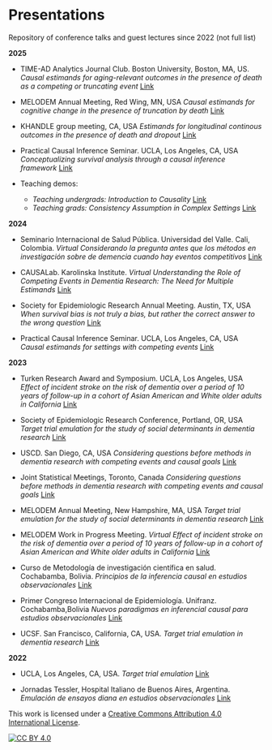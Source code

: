 # Presentations

Repository of conference talks and guest lectures since 2022 (not full list)

**2025**

- TIME-AD Analytics Journal Club. Boston University, Boston, MA, US.
_Causal estimands for aging-relevant outcomes in the presence of death as a competing or truncating event_ [Link](https://palolili23.github.io/presentations/2025_time_ad_part_one/#1)

- MELODEM Annual Meeting, Red Wing, MN, USA
_Causal estimands for cognitive change in the presence of truncation by death_
[Link](https://palolili23.github.io/presentations/2025_melodem/#1)

- KHANDLE group meeting, CA, USA
_Estimands for longitudinal continous outcomes in the presence of death and dropout_
[Link](https://palolili23.github.io/presentations/2025_estimands_truncation_death/#1)

- Practical Causal Inference Seminar. UCLA, Los Angeles, CA, USA
_Conceptualizing survival analysis through a causal inference framework_
[Link](https://palolili23.github.io/presentations/2025_causal_survival/#1)

- Teaching demos:

  - _Teaching undergrads: Introduction to Causality_ [Link](https://palolili23.github.io/presentations/2025_teaching_demo_undergrad/#1)
  - _Teaching grads: Consistency Assumption in Complex Settings_ [Link](https://palolili23.github.io/presentations/2025_teaching_demo_grad/#1)

**2024**

- Seminario Internacional de Salud Pública. Universidad del Valle. Cali, Colombia. _Virtual_
_Considerando la pregunta antes que los métodos en investigación sobre de demencia cuando hay eventos competitivos_ [Link](https://palolili23.github.io/presentations/2024_univ_del_valle/#1)

- CAUSALab. Karolinska Institute. _Virtual_
_Understanding the Role of Competing Events in Dementia Research: The Need for Multiple Estimands_ [Link](https://palolili23.github.io/presentations/2024_causalab/#1)

- Society for Epidemiologic Research Annual Meeting. Austin, TX, USA
_When survival bias is not truly a bias, but rather the correct answer to the wrong question_ [Link](https://palolili23.github.io/presentations/2024_SER_survival_bias/#1)

- Practical Causal Inference Seminar. UCLA, Los Angeles, CA, USA
_Causal estimands for settings with competing events_ [Link](https://palolili23.github.io/presentations/2024_pci/index.html#1)

**2023**

- Turken Research Award and Symposium. UCLA, Los Angeles, USA
_Effect of incident stroke on the risk of dementia over a period of 10 years of follow-up in a cohort of Asian American and White older adults in California_ [Link](https://palolili23.github.io/presentations/2023_turken/index.html#1)

- Society of Epidemiologic Research Conference, Portland, OR, USA
_Target trial emulation for the study of social determinants in dementia research_ [Link](https://palolili23.github.io/presentations/2023_ser/index.html#1)

- USCD. San Diego, CA, USA
_Considering questions before methods in dementia research with competing events and causal goals_ [Link](https://palolili23.github.io/presentations/2023_ucsd/index.html#1)

- Joint Statistical Meetings, Toronto, Canada
_Considering questions before methods in dementia research with competing events and causal goals_ [Link](https://palolili23.github.io/presentations/2023_jsm/index.html#1) 

- MELODEM Annual Meeting, New Hampshire, MA, USA
_Target trial emulation for the study of social determinants in dementia research_ [Link](https://palolili23.github.io/presentations/2023_melodem/index.html#1)

- MELODEM Work in Progress Meeting. _Virtual_
_Effect of incident stroke on the risk of dementia over a period of 10 years of follow-up in a cohort of Asian American and White older adults in California_ [Link](https://palolili23.github.io/presentations/2023_melodem_stroke/index.html#1)

- Curso de Metodología de investigación científica en salud. Cochabamba, Bolivia. 
_Principios de la inferencia causal en estudios observacionales_ [Link](https://palolili23.github.io/presentations/2023_scem/index.html#1)

- Primer Congreso Internacional de Epidemiología. Unifranz. Cochabamba,Bolivia
_Nuevos paradigmas en inferencial causal para estudios observacionales_ [Link](https://palolili23.github.io/presentations/2023_unifranz/index.html#1)

- UCSF. San Francisco, California, CA, USA.
_Target trial emulation in dementia research_ [Link](https://palolili23.github.io/presentations/2023_ucsf_target_trials/index.html#1)

**2022**

- UCLA, Los Angeles, CA, USA.
_Target trial emulation_ [Link](https://palolili23.github.io/presentations/2022_target_trial_ucla/index.html#1)

- Jornadas Tessler, Hospital Italiano de Buenos Aires, Argentina.
_Emulación de ensayos diana en estudios observacionales_ [Link](https://palolili23.github.io/presentations/2022_tessler_hiba/index.html#1)

This work is licensed under a
[Creative Commons Attribution 4.0 International License][cc-by].

[![CC BY 4.0][cc-by-image]][cc-by]

[cc-by]: http://creativecommons.org/licenses/by/4.0/
[cc-by-image]: https://i.creativecommons.org/l/by/4.0/88x31.png
[cc-by-shield]: https://img.shields.io/badge/License-CC%20BY%204.0-lightgrey.svg
